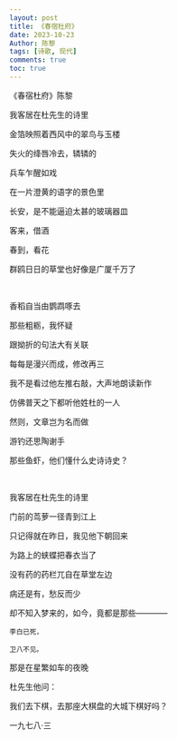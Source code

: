 ```yaml
---
layout: post
title: 《春宿杜府》
date: 2023-10-23
Author: 陈黎
tags: [诗歌, 现代]
comments: true
toc: true
---
```

《春宿杜府》陈黎

我客居在杜先生的诗里

金箔映照着西风中的翠鸟与玉楼

失火的绛唇冷去，辚辚的

兵车乍醒如戏

在一片澄黄的语字的景色里

长安，是不能逼迫太甚的玻璃器皿

客来，借酒

春到，看花

群鸥日日的草堂也好像是广厦千万了

‍

香稻自当由鹦鹉啄去

那些粗粝，我怀疑

跟拗折的句法大有关联

每每是漫兴而成，修改再三

我不是看过他左推右敲，大声地朗读新作

仿佛普天之下都听他姓杜的一人

然则，文章岂为名而做　　　

游钓还思陶谢手

那些鱼虾，他们懂什么史诗诗史？

‍

我客居在杜先生的诗里

门前的茑萝一径青到江上

只记得就在昨日，我见他下朝回来

为路上的蛱蝶把春衣当了

没有药的药栏兀自在草堂左边

病还是有，愁反而少

却不知入梦来的，如今，竟都是那些————

    李白已死，
    
    卫八不见。

那是在星繁如车的夜晚

杜先生他问：

我们去下棋，去那座大棋盘的大城下棋好吗？

一九七八·三
